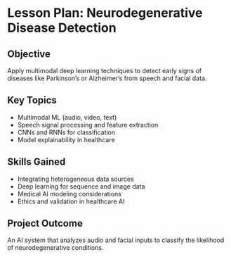# Lesson Plan: Neurodegenerative Disease Detection

## Objective
Apply multimodal deep learning techniques to detect early signs of diseases like Parkinson’s or Alzheimer’s from speech and facial data.

## Key Topics
- Multimodal ML (audio, video, text)
- Speech signal processing and feature extraction
- CNNs and RNNs for classification
- Model explainability in healthcare

## Skills Gained
- Integrating heterogeneous data sources
- Deep learning for sequence and image data
- Medical AI modeling considerations
- Ethics and validation in healthcare AI

## Project Outcome
An AI system that analyzes audio and facial inputs to classify the likelihood of neurodegenerative conditions.